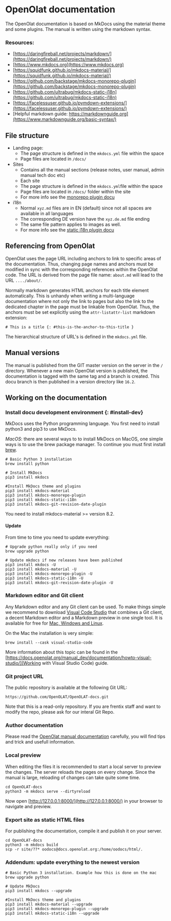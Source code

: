 # OpenOlat documentation
The OpenOlat documentation is based on MkDocs using the material theme and some plugins. The manual is written using the markdown syntax.

### Resources:  
- [https://daringfireball.net/projects/markdown/](https://daringfireball.net/projects/markdown/)
- [https://www.mkdocs.org](https://www.mkdocs.org)
- [https://squidfunk.github.io/mkdocs-material/](https://squidfunk.github.io/mkdocs-material/)
- [https://github.com/backstage/mkdocs-monorepo-plugin](https://github.com/backstage/mkdocs-monorepo-plugin)
- [https://github.com/ultrabug/mkdocs-static-i18n](https://github.com/ultrabug/mkdocs-static-i18n)
- [https://facelessuser.github.io/pymdown-extensions/](https://facelessuser.github.io/pymdown-extensions/)
- [Helpful markdown guide: https://markdownguide.org](https://www.markdownguide.org/basic-syntax/)

## File structure

- Landing page:
	- The page structure is defined in the `mkdocs.yml` file within the space
	- Page files are located in `/docs/`
- Sites
	- Contains all the manual sections (release notes, user manual, admin manual tech doc etc)
	- Each site 
	- The page structure is defined in the `mkdocs.yml`file within the space
	- Page files are located in `/docs/` folder within the site
	- For more info see the [monorepo plugin docu](https://github.com/backstage/mkdocs-monorepo-plugin)
- i18n
	- Normal `xyz.md` files are in EN (default) since not all spaces are available in all languages
	- The corresponding DE version have the `xyz.de.md` file ending
	- The same file pattern applies to images as well.
	- For more info see the [static i18n plugin docu](https://github.com/ultrabug/mkdocs-static-i18n)


## Referencing from OpenOlat

OpenOlat uses the page URL including anchors to link to specific areas of the documentation. Thus, changing page names and anchors must be modified in sync with the corresponding references within the OpenOlat code. The URL is derived from the page file name: `about.md` will lead to the URL `..../about/`. 

Normally markdown generates HTML anchors for each title element automatically. This is unhandy when writing a multi-language documentation where not only the link to pages but also the link to the dedicated chapter in the page must be linkable from OpenOlat. Thus, the anchors must be set explicitly using the `attr-listattr-list` markdown extension:
 
	# This is a title {: #this-is-the-anchor-to-this-title }
 

The hierarchical structure of URL's is defined in the `mkdocs.yml` file. 


## Manual versions

The manual is published from the GIT master version on the server in the `/` directory. Whenever a new main OpenOlat version is published, the documentation is tagged with the same tag and a branch is created. This docu branch is then published in a version directory like `16.2`.


## Working on the documentation


### Install docu development environment {: #install-dev}

MkDocs uses the Python programming language. You first need to install python3 and pip3 to use MkDocs. 

*MacOS*: there are several ways to to install MkDocs on MacOS, one simple ways is to use the brew package manager. 
To continue you must first install [brew](https://brew.sh).    

	# Basic Python 3 installation
	brew install python
	
	# Install MkDocs
	pip3 install mkdocs

	#Install MkDocs theme and plugins
	pip3 install mkdocs-material
	pip3 install mkdocs-monorepo-plugin   
	pip3 install mkdocs-static-i18n
	pip3 install mkdocs-git-revision-date-plugin

You need to install mkdocs-material >= version 8.2.

#### Update 

From time to time you need to update everything: 

	# Upgrade python really only if you need
	brew upgrade python
	
	# Update mkdocs if new releases have been published
	pip3 install mkdocs -U
	pip3 install mkdocs-material -U	
	pip3 install mkdocs-monorepo-plugin -U
	pip3 install mkdocs-static-i18n -U
	pip3 install mkdocs-git-revision-date-plugin -U

### Markdown editor and Git client 

Any Markdown editor and any Git client can be used. To make things simple we recommend to download [Visual Code Studio](https://code.visualstudio.com) that combines a Git client, a decent Markdown editor and a Markdown preview in one single tool. It is available for free for [Mac, Windows and Linux](https://code.visualstudio.com/#alt-downloads).

On the Mac the installation is very simple:

	brew install --cask visual-studio-code

More information about this topic can be found in the [https://docs.openolat.org/manual_dev/documentation/howto-visual-studio/](Working with Visual Studio Code) guide. 


### Git project URL

The public repository is available at the following Git URL: 

	https://github.com/OpenOLAT/OpenOLAT-docs.git

Note that this is a read-only repository. If you are frentix staff and want to modify the repo, please ask for our interal Git Repo. 


### Author documentation

Please read the [OpenOlat manual documentation](https://docs.openolat.org/manual_dev/documentation/) carefully, you will find tips and trick and usefull information.  


### Local preview

When editing the files it is recommended to start a local server to preview the changes. The server reloads the pages on every change. Since the manual is large, reloading of changes can take quite some time. 

	cd OpenOLAT-docs  
	python3 -m mkdocs serve --dirtyreload

Now open [http://127.0.0.1:8000/](http://127.0.0.1:8000/) in your browser to navigate and preview. 


### Export site as static HTML files

For publishing the documentation, compile it and publish it on your server. 

	cd OpenOLAT-docs
	python3 -m mkdocs build
	scp -r site/??* oodocs@docs.openolat.org:/home/oodocs/html/.


### Addendum: update everything to the newest version
	# Basic Python 3 installation. Example how this is done on the mac
	brew upgrade python
	
	# Update MkDocs
	pip3 install mkdocs --upgrade

	#Install MkDocs theme and plugins
	pip3 install mkdocs-material --upgrade
	pip3 install mkdocs-monorepo-plugin --upgrade
	pip3 install mkdocs-static-i18n --upgrade
